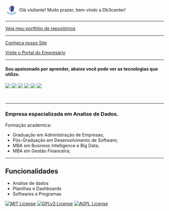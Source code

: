 <a><img align="center" width="40px" src="https://github.com/Db3center/db3/blob/Db3center/logo.png"> Olá visitante! Muito prazer, bem vindo a Db3center!</a>
***
<a href="https://github.com/Db3center?tab=repositories">Veja meu portfólio de repositórios</a>
***

<a href="https://www.db3host.com" target="_blank"><span> Conheça nosso Site</span></a>

<a href="https://www.db3host.com" target="_blank"><span> Visite o Portal do Empresário</span></a>

---
#### Sou apaixonado por aprender, abaixo você pode ver as tecnologias que utilizo.
<div style="display: inline_block">
  <img align="center" src="https://img.shields.io/badge/Visual_Studio-5C2D91?style=for-the-badge&logo=visual%20studio&logoColor=white">
  <img align="center" src="https://img.shields.io/badge/Django-092E20?style=for-the-badge&logo=django&logoColor=green">
  <img align="center" src="https://img.shields.io/badge/Python-FFD43B?style=for-the-badge&logo=python&logoColor=blue">
  <img align="center" src="https://img.shields.io/badge/Numpy-777BB4?style=for-the-badge&logo=numpy&logoColor=white">
  <img align="center" src="https://img.shields.io/badge/Microsoft_Excel-217346?style=for-the-badge&logo=microsoft-excel&logoColor=white">
  <img align="center" src="https://img.shields.io/badge/GitHub-100000?style=for-the-badge&logo=github&logoColor=white">
</div>
<br />
<br />

***
### Empresa espacializada em Analise de Dados.
Formação academica:
- Graduação em Administração de Empresas;
- Pós-Graduação em Desenvolvimento de Software;
- MBA em Business Intelligence e Big Data;
- MBA em Gestão Financeira;
***

## Funcionalidades
- Analise de dados
- Planilhas e Dashboards
- Softwares e Programas


[![MIT License](https://img.shields.io/badge/License-MIT-green.svg)](https://choosealicense.com/licenses/mit/)
[![GPLv3 License](https://img.shields.io/badge/License-GPL%20v3-yellow.svg)](https://opensource.org/licenses/)
[![AGPL License](https://img.shields.io/badge/license-AGPL-blue.svg)](http://www.gnu.org/licenses/agpl-3.0)
